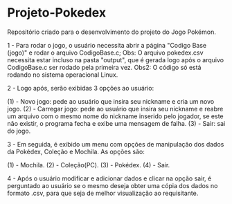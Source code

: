 # Projeto-Pokedex
Repositório criado para o desenvolvimento do projeto do Jogo Pokémon.

1 - Para rodar o jogo, o usuário necessita abrir a página "Codigo Base (jogo)" e rodar o arquivo CodigoBase.c;
Obs: O arquivo pokedex.csv necessita estar incluso na pasta "output", que é gerada logo após o arquivo CodigoBase.c ser rodado pela primeira vez.
Obs2: O código só está rodando no sistema operacional Linux.

2 - Logo após, serão exibidas 3 opções ao usuário:

(1) - Novo jogo: pede ao usuário que insira seu nickname e cria um novo jogo.
(2) - Carregar jogo: pede ao usuário que insira seu nickname e reabre um arquivo com o mesmo nome do nickname inserido pelo jogador, se este não existir,
o programa fecha e exibe uma mensagem de falha.
(3) - Sair: sai do jogo.

3 - Em seguida, é exibido um menu com opções de manipulação dos dados da Pokédex, Coleção e Mochila. As opções são:

(1) - Mochila.
(2) - Coleção(PC).
(3) - Pokédex.
(4) - Sair.

4 - Após o usuário modificar e adicionar dados e clicar na opção sair, é perguntado ao usuário se o mesmo deseja obter uma cópia dos dados no formato .csv,
para que seja de melhor visualização ao requisitante.
